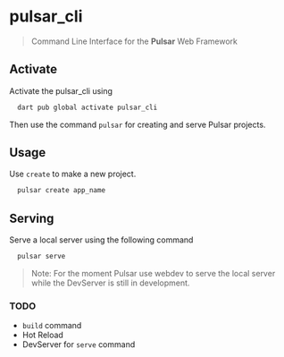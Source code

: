 # pulsar_cli

> Command Line Interface for the **Pulsar** Web Framework

## Activate

Activate the pulsar_cli using

```bash
  dart pub global activate pulsar_cli
```

Then use the command `pulsar` for creating and serve Pulsar projects.

## Usage

Use `create` to make a new project.

```bash
  pulsar create app_name
```

## Serving

Serve a local server using the following command
```bash
  pulsar serve
```
> Note: For the moment Pulsar use webdev to serve the local server while the DevServer is still in development.

### TODO

- `build` command
- Hot Reload
- DevServer for `serve` command
